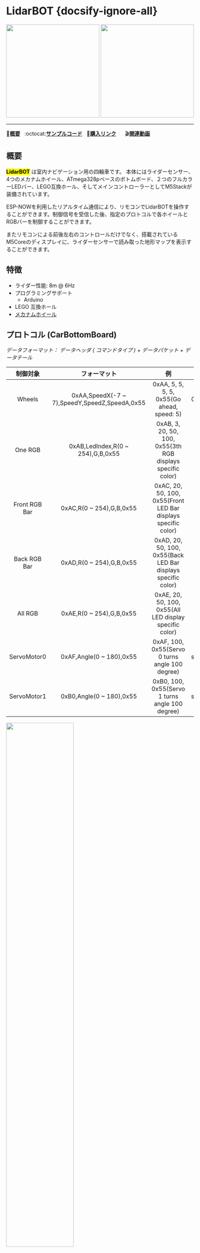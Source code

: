 # LidarBOT {docsify-ignore-all}

<img src="assets/img/product_pics/app/lidarbot_01.jpg" width="250" height="250"> <img src="assets/img/product_pics/app/lidarbot_03.jpg" width="250" height="250">

* * *

:memo:**[概要](#概要)**&nbsp;&nbsp;&nbsp;:octocat:**[サンプルコード](#サンプルコード)**&nbsp;&nbsp;&nbsp;🛒**[購入リンク](https://www.aliexpress.com/store/product/M5Stack-New-Lidar-Bot-Mini-Car-Lidar-8m-6Hz-McNamm-Wheels-NeoPixel-LED-Bar-with-ESP32/3226069_32951134988.html)**&nbsp;&nbsp;&nbsp;&nbsp;&nbsp;&nbsp;:clapper:**[関連動画](#関連動画)**

## 概要

**<mark>LidarBOT</mark>** は室内ナビゲーション用の四輪車です。 本体にはライダーセンサー、4つのメカナムホイール、ATmega328pベースのボトムボード、２つのフルカラーLEDバー、LEGO互換ホール、そしてメインコントローラーとしてM5Stackが装備されています。

ESP-NOWを利用したリアルタイム通信により、リモコンでLidarBOTを操作することができます。制御信号を受信した後、指定のプロトコルで各ホイールとRGBバーを制御することができます。

またリモコンによる前後左右のコントロールだけでなく、搭載されているM5Coreのディスプレイに、ライダーセンサーで読み取った地形マップを表示することができます。

## 特徴

- ライダー性能: 8m @ 6Hz
- プログラミングサポート
  - Arduino
- LEGO 互換ホール
- [メカナムホイール](https://en.wikipedia.org/wiki/Mecanum_wheel)

## プロトコル (CarBottomBoard)

*データフォーマット： データヘッダ ( コマンドタイプ ) + データパケット + データテール*

|制御対象        | フォーマット                            | 例   | 関数 |
|:-------------:|:------------------------------------: |:---:|:---:|
|Wheels| 0xAA,SpeedX(-7 ~ 7),SpeedY,SpeedZ,SpeedA,0x55 |0xAA, 5, 5, 5, 5, 0x55(Go ahead, speed: 5)|ControlWheel(5, 5, 5)|
| One RGB| 0xAB,LedIndex,R(0 ~ 254),G,B,0x55| 0xAB, 3, 20, 50, 100, 0x55(3th RGB displays specific color)|setLedColor(3, 20, 50, 100)|
| Front RGB Bar| 0xAC,R(0 ~ 254),G,B,0x55|0xAC, 20, 50, 100, 0x55(Front LED Bar displays specific color)|setFrontLedBar(20, 50, 100)|
| Back RGB Bar| 0xAD,R(0 ~ 254),G,B,0x55|0xAD, 20, 50, 100, 0x55(Back LED Bar displays specific color)|setBackLedBar(20, 50, 100)|
| All RGB| 0xAE,R(0 ~ 254),G,B,0x55|0xAE, 20, 50, 100, 0x55(All LED display specific color)|setLedAll(20, 50, 100)|
| ServoMotor0 | 0xAF,Angle(0 ~ 180),0x55|0xAF, 100, 0x55(Servo 0 turns angle 100 degree)|setServo0Angle(100)|
| ServoMotor1 | 0xB0,Angle(0 ~ 180),0x55|0xB0, 100, 0x55(Servo 1 turns angle 100 degree)|setServo1Angle(100)|

<img src="assets/img/product_pics/app/lidarbot_04.jpg" width=60% height=60%>

## 仕様

- LidarBot サイズ: 142mm x 117mm x 120mm
- 通信仕様
  - M5Core(CarMain) <-> Lidar(<mark>**U1RXD**(GPIO16)</mark> <-> Lidar) Serial設定: "230400bps, 8, n, 1"(8 bits data, no parity, 1 stop bit)
  - M5Core(CarMain) <-> CarBottomBoard(<mark>**U2TXD**(GPIO17)</mark> <-> Lidar) Serial設定: "115200bps, 8, n, 1"(8 bits data, no parity, 1 stop bit)
- ピンマップ
  - ServoMotor0 <-> A0(MEGA328)
  - ServoMotor1 <-> A1(MEGA328)
  - NeoPixelRGB <-> 11(MEGA328)

<img src="assets/img/product_pics/app/lidarbot_05.jpg" width="300" height="300">

## パッケージ内容

- 1x LidarBot
- 1x リモコンハンドル
- 2x バッテリ(1300mAh @ 11.1V)
- 1x 充電器
- 1x USB Type-C ケーブル

<img src="assets/img/product_pics/app/lidarbot_02.jpg" width="300" height="300">

## アプリケーション

- 室内ナビ
- 無人迷路探査
- ルートナビ
- 無人パイロット

## サンプルコード

*完全なソースコードは[こちら](https://github.com/m5stack/Applications-LidarBot/tree/master/LidarBot/Example)。*

**サンプルディレクトリのツリー構造**

├─LidarBot_CarMain_V1.1 - Main program of LidarBot

├─LidarBot_RemoteController_V1.0 - Program of RemoteController V1.0

└─LidarBot_RemoteController_V1.2 - Program of RemoteController V1.2(higher precision)

#### プログラム説明:

#### **1. メインプログラム:**

```arduino
/* Main program */
void loop()
{
  espnow.BotConnectUpdate();// ESPNOW reconnect
  lidarcar.MapDisplay();// display map
  esp_now_send(espnow.peer_addr, lidarcar.mapdata, 180);// ESPNOW sends map data
}
```

* **個別機能解説:**

  * レーダーデータ読み取り

    ```arduino
    #include "lidarcar.h"
    LidarCar lidarcar;

    lidarcar.Init();
    GetData();//save radar data to array distance[]
    ```

  * ライントレース

    ```arduino
    #include "rprtrack.h"
    Rprtrack rprtrack;

    SensorStatus();// save line following data to array sensorValue[]
    CalTrackDev();// handle array sensorValue[], get car offset and save it
    ```

  * ESP_NOW

    Please refer to https://github.com/m5stack/M5-espnow


#### **2. 遠隔操作プログラム**

```arduino
/* Main program */
void loop()
{
  espnow.RemoteConnectUpdate();// ESPNOW reconnect
  keyboard.GetValue();// read data of joystick
  // ESPNOW sends joystick data to car
  esp_now_send(espnow.peer_addr, keyboard.keyData, 3);
  MapDisplay();// display map
  accessport.AnalzyCommand();// send map data to PC software
}
```

* **個別機能解説:**

  * ジョイスティック

    ```arduino
    #include "keyboard.h"
    KeyBoard keyboard;

    keyboard.Init();
    // get joystick data and save to adX, adY
    GetValue();
    ```

  * PCとの通信

    ```arduino
    #include "accessport.h"
    AccessPort accessport;

    accessport.AnalzyCommand();// send map data to PC software
    ```

## 関連動画

**LidarBOT デモ - 迷路の中でライントレース**

<iframe width="560" height="315" src='https://m5stack.oss-cn-shenzhen.aliyuncs.com/video/Blog/Twitch201901/lidarbot.mp4' frameborder="0" allow="accelerometer; autoplay; encrypted-media; gyroscope; picture-in-picture" allowfullscreen></iframe>

**LidarBOT デモ - 迷路を探索**

<iframe width="560" height="315" src='https://m5stack.oss-cn-shenzhen.aliyuncs.com/video/Blog/Twitch201902/LidarBOT%20%20walking%20the%20maze.mp4' frameborder="0" allow="accelerometer; autoplay; encrypted-media; gyroscope; picture-in-picture" allowfullscreen></iframe>

**LidarBOT デモ - 色識別**

<iframe width="560" height="315" src='https://m5stack.oss-cn-shenzhen.aliyuncs.com/video/Blog/Twitch201901/Lidar.mp4' frameborder="0" allow="accelerometer; autoplay; encrypted-media; gyroscope; picture-in-picture" allowfullscreen></iframe>